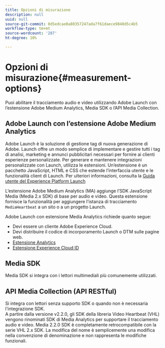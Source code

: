 ```yaml
---
title: Opzioni di misurazione
description: null
uuid: null
source-git-commit: 0d5edcae0a80357247ada7f61daece9840d5c4b5
workflow-type: tm+mt
source-wordcount: '287'
ht-degree: 10%

---
```



# Opzioni di misurazione{#measurement-options}

Puoi abilitare il tracciamento audio e video utilizzando Adobe Launch con l’estensione Adobe Medium Analytics, Media SDK o l’API Media Collection.

## Adobe Launch con l’estensione Adobe Medium Analytics

Adobe Launch è la soluzione di gestione tag di nuova generazione di Adobe. Launch offre un modo semplice di implementare e gestire tutti i tag di analisi, marketing e annunci pubblicitari necessari per fornire ai clienti esperienze personalizzate. Per generare e mantenere integrazioni personalizzate con Launch, utilizza le estensioni. Un’estensione è un pacchetto JavaScript, HTML e CSS che estende l’interfaccia utente e le funzionalità client di Launch. Per ulteriori informazioni, consulta la [Guida utente del Experience Platform Launch](https://docs.adobe.com/content/help/it-IT/experience-cloud/user-guides/home.translate.html)

L’estensione Adobe Medium Analytics (MA) aggiunge l’SDK JavaScript Media (Media 2.x SDK) di base per audio e video. Questa estensione fornisce la funzionalità per aggiungere l&#39;istanza di tracciamento `MediaHeartbeat` a un sito o a un progetto Launch.

Adobe Launch con estensione Media Analytics richiede quanto segue:
* Devi essere un cliente Adobe Experience Cloud.
* Devi distribuire il codice di incorporamento Launch o DTM sulle pagine web.
* [Estensione Analytics](https://experienceleague.adobe.com/docs/launch/using/extensions-ref/adobe-extension/analytics-extension/overview.html)
* [Estensione Experience Cloud ID](https://experienceleague.adobe.com/docs/launch/using/extensions-ref/adobe-extension/id-service-extension/overview.html)

## Media SDK

Media SDK si integra con i lettori multimediali più comunemente utilizzati.

## API Media Collection (API RESTful)

Si integra con lettori senza supporto SDK o quando non è necessaria l&#39;integrazione SDK.<br>A partire dalla versione v2.2.0, gli SDK della libreria Video Heartbeat (VHL) vengono rinominati SDK di Media Analytics per supportare il tracciamento audio e video. Media 2.2.0 SDK è completamente retrocompatibile con la serie VHL 2.x SDK. La modifica del nome è semplicemente una modifica nella convenzione di denominazione e non rappresenta le modifiche funzionali.
